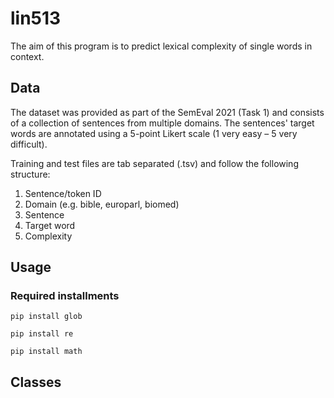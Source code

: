# lin513

The aim of this program is to predict lexical complexity of single words in context.

## Data
The dataset was provided as part of the SemEval 2021 (Task 1) and consists of a collection
of sentences from multiple domains. The sentences' target words are annotated using a 5-point Likert scale (1 very easy – 5 very difficult). 

Training and test files are tab separated (.tsv) and follow the following structure:
1. Sentence/token ID
2. Domain (e.g. bible, europarl, biomed)
3. Sentence
4. Target word
5. Complexity

## Usage

### Required installments
`pip install glob`

`pip install re`

`pip install math`

## Classes

